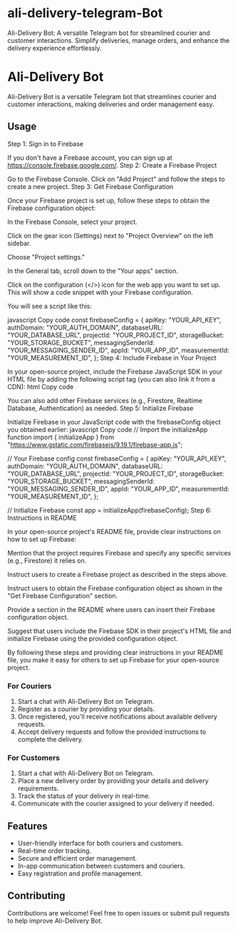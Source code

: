 # ali-delivery-telegram-Bot

Ali-Delivery Bot: A versatile Telegram bot for streamlined courier and customer interactions. Simplify deliveries, manage orders, and enhance the delivery experience effortlessly.

# Ali-Delivery Bot

Ali-Delivery Bot is a versatile Telegram bot that streamlines courier and customer interactions, making deliveries and order management easy.


## Usage
Step 1: Sign in to Firebase

If you don't have a Firebase account, you can sign up at https://console.firebase.google.com/.
Step 2: Create a Firebase Project

Go to the Firebase Console.
Click on "Add Project" and follow the steps to create a new project.
Step 3: Get Firebase Configuration

Once your Firebase project is set up, follow these steps to obtain the Firebase configuration object:

In the Firebase Console, select your project.

Click on the gear icon (Settings) next to "Project Overview" on the left sidebar.

Choose "Project settings."

In the General tab, scroll down to the "Your apps" section.

Click on the configuration (</>) icon for the web app you want to set up. This will show a code snippet with your Firebase configuration.

You will see a script like this:

javascript
Copy code
const firebaseConfig = {
  apiKey: "YOUR_API_KEY",
  authDomain: "YOUR_AUTH_DOMAIN",
  databaseURL: "YOUR_DATABASE_URL",
  projectId: "YOUR_PROJECT_ID",
  storageBucket: "YOUR_STORAGE_BUCKET",
  messagingSenderId: "YOUR_MESSAGING_SENDER_ID",
  appId: "YOUR_APP_ID",
  measurementId: "YOUR_MEASUREMENT_ID",
};
Step 4: Include Firebase in Your Project

In your open-source project, include the Firebase JavaScript SDK in your HTML file by adding the following script tag (you can also link it from a CDN):
html
Copy code
<script src="https://www.gstatic.com/firebasejs/9.19.1/firebase-app.js"></script>
You can also add other Firebase services (e.g., Firestore, Realtime Database, Authentication) as needed.
Step 5: Initialize Firebase

Initialize Firebase in your JavaScript code with the firebaseConfig object you obtained earlier:
javascript
Copy code
// Import the initializeApp function
import { initializeApp } from "https://www.gstatic.com/firebasejs/9.19.1/firebase-app.js";

// Your Firebase config
const firebaseConfig = {
  apiKey: "YOUR_API_KEY",
  authDomain: "YOUR_AUTH_DOMAIN",
  databaseURL: "YOUR_DATABASE_URL",
  projectId: "YOUR_PROJECT_ID",
  storageBucket: "YOUR_STORAGE_BUCKET",
  messagingSenderId: "YOUR_MESSAGING_SENDER_ID",
  appId: "YOUR_APP_ID",
  measurementId: "YOUR_MEASUREMENT_ID",
};

// Initialize Firebase
const app = initializeApp(firebaseConfig);
Step 6: Instructions in README

In your open-source project's README file, provide clear instructions on how to set up Firebase:

Mention that the project requires Firebase and specify any specific services (e.g., Firestore) it relies on.

Instruct users to create a Firebase project as described in the steps above.

Instruct users to obtain the Firebase configuration object as shown in the "Get Firebase Configuration" section.

Provide a section in the README where users can insert their Firebase configuration object.

Suggest that users include the Firebase SDK in their project's HTML file and initialize Firebase using the provided configuration object.

By following these steps and providing clear instructions in your README file, you make it easy for others to set up Firebase for your open-source project.

### For Couriers

1. Start a chat with Ali-Delivery Bot on Telegram.
2. Register as a courier by providing your details.
3. Once registered, you'll receive notifications about available delivery requests.
4. Accept delivery requests and follow the provided instructions to complete the delivery.

### For Customers

1. Start a chat with Ali-Delivery Bot on Telegram.
2. Place a new delivery order by providing your details and delivery requirements.
3. Track the status of your delivery in real-time.
4. Communicate with the courier assigned to your delivery if needed.

## Features

- User-friendly interface for both couriers and customers.
- Real-time order tracking.
- Secure and efficient order management.
- In-app communication between customers and couriers.
- Easy registration and profile management.

## Contributing

Contributions are welcome! Feel free to open issues or submit pull requests to help improve Ali-Delivery Bot.


